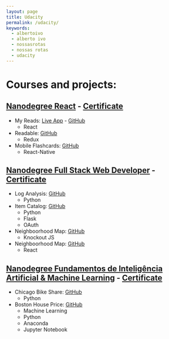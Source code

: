 ```yaml
---
layout: page
title: Udacity
permalink: /udacity/
keywords:
  - albertoivo
  - alberto ivo
  - nossasrotas
  - nossas rotas
  - udacity
---
```



# Courses and projects:

## [Nanodegree React](https://br.udacity.com/course/react-nanodegree--nd019) - [Certificate](https://confirm.udacity.com/ATJGKTFF)

* My Reads: [Live App](https://my-reads-auth-dev.web.app/) - [GitHub](https://github.com/albertoivo/my-reads-reactnd)
    * React
* Readable: [GitHub](https://github.com/albertoivo/readable-reactnd)
    * Redux
* Mobile Flashcards: [GitHub](https://github.com/albertoivo/mobile-flashcards-reactnd)
    * React-Native

## [Nanodegree Full Stack Web Developer](https://br.udacity.com/course/full-stack-web-developer-nanodegree--nd004) - [Certificate](https://confirm.udacity.com/HZLDKNKE)

* Log Analysis: [GitHub](https://github.com/albertoivo/log-analysis-fullstacknd)
    * Python
* Item Catalog: [GitHub](https://github.com/albertoivo/item-catalog-fullstacknd)
    * Python
    * Flask
    * OAuth
* Neighboorhood Map: [GitHub](https://github.com/albertoivo/neighborhood-map-knockout-fullstacknd)
    * Knockout JS
* Neighboorhood Map: [GitHub](https://github.com/albertoivo/neighborhood-map-react-fullstacknd)
    * React

## [Nanodegree Fundamentos de Inteligência Artificial & Machine Learning](https://br.udacity.com/course/fundamentos-machine-learning--nd109) - [Certificate](https://confirm.udacity.com/MTHUHJWW)

* Chicago Bike Share: [GitHub](https://github.com/albertoivo/chicago-bikeshare-mlnd)
    * Python
* Boston House Price: [GitHub](https://github.com/albertoivo/boston-house-price-mlnd)
    * Machine Learning
    * Python
    * Anaconda
    * Jupyter Notebook

